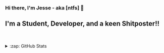 ### Hi there, I'm Jesse - aka [ntfs] 👋

## I'm a Student, Developer, and a keen Shitposter!!


<br />
<br />

<details>
  <summary>:zap: GitHub Stats</summary>

  <img align="left" alt="codeSTACKr's GitHub Stats" src="https://github-readme-stats.codestackr.vercel.app/api?username=SamridhKandel&show_icons=true&hide_border=true" />

</details>


